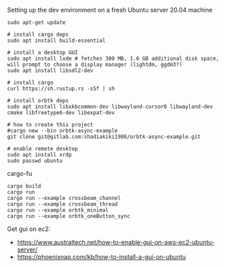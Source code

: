 Setting up the dev environment on a fresh Ubuntu server 20.04 machine

```
sudo apt-get update

# install cargo deps
sudo apt install build-essential

# install a desktop GUI
sudo apt install lxde # fetches 300 MB, 1.6 GB additional disk space, will prompt to choose a display manager (lightdm, ggdm3?)
sudo apt install libsdl2-dev

# install cargo
curl https://sh.rustup.rs -sSf | sh

# install orbtk deps
sudo apt install libxkbcommon-dev libwayland-cursor0 libwayland-dev cmake libfreetype6-dev libexpat-dev

# how to create this project
#cargo new --bin orbtk-async-example
git clone git@gitlab.com:shadiakiki1986/orbtk-async-example.git

# enable remote desktop
sudo apt install xrdp
sudo passwd ubuntu
```


cargo-fu

```
cargo build
cargo run
cargo run --example crossbeam_channel
cargo run --example crossbeam_thread
cargo run --example orbtk_minimal
cargo run --example orbtk_oneButton_sync
```

Get gui on ec2:
- https://www.australtech.net/how-to-enable-gui-on-aws-ec2-ubuntu-server/
- https://phoenixnap.com/kb/how-to-install-a-gui-on-ubuntu
